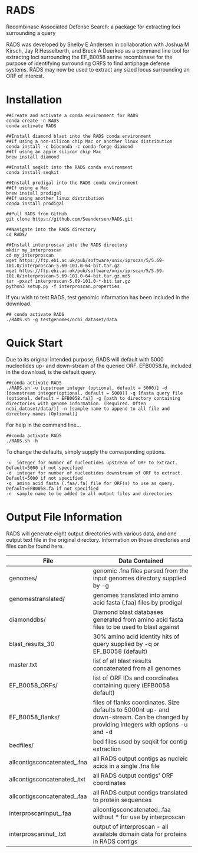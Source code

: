 # RADS
Recombinase Associated Defense Search: a package for extracting loci surrounding a query


RADS was developed by Shelby E Andersen in collaboration with Joshua M Kirsch, Jay R Hesselberth, and Breck A Duerkop as a command line tool for extractng loci surrounding the EF_B0058 serine recombinase for the purpose of identifying surrounding ORFS to find antiphage defense systems. RADS may now be used to extract any sized locus surrounding an ORF of interest.

# Installation

```{bash}
##Create and activate a conda environment for RADS
conda create -n RADS
conda activate RADS

##Install diamond blast into the RADS conda environment
##If using a non-silicon chip Mac or another linux distribution
conda install -c bioconda -c conda-forge diamond
##If using an apple silicon chip Mac
brew install diamond

##Install seqkit into the RADS conda environment
conda install seqkit

##Install prodigal into the RADS conda environment
##If using a Mac
brew install prodigal
##If using another linux distribution
conda install prodigal

##Pull RADS from GitHub
git clone https://github.com/Seandersen/RADS.git

##Navigate into the RADS directory
cd RADS/

##Install interproscan into the RADS directory
mkdir my_interproscan
cd my_interproscan
wget https://ftp.ebi.ac.uk/pub/software/unix/iprscan/5/5.69-101.0/interproscan-5.69-101.0-64-bit.tar.gz
wget https://ftp.ebi.ac.uk/pub/software/unix/iprscan/5/5.69-101.0/interproscan-5.69-101.0-64-bit.tar.gz.md5
tar -pxvzf interproscan-5.69-101.0-*-bit.tar.gz
python3 setup.py -f interproscan.properties
```

If you wish to test RADS, test genomic information has been included in the download.
```{bash}
## conda activate RADS
./RADS.sh -g testgenomes/ncbi_dataset/data
```

# Quick Start
Due to its original intended purpose, RADS will default with 5000 nucleotides up- and down-stream of the queried ORF. EFB0058.fa, included in the download, is the default query. 

```{bash}
##conda activate RADS
./RADS.sh -u [upstream integer (optional, default = 5000)] -d [downstream integer(optional, default = 5000)] -q [fasta query file (optional, default = EFB0058.fa)] -g [path to directory containing directories with genome information. (Required. Often ncbi_dataset/data/)] -n [sample name to append to all file and directory names (Optional)]
```

For help in the command line...
```{bash}
##conda activate RADS
./RADS.sh -h
```

To change the defaults, simply supply the corresponding options.
```{bash}
-u	integer for number of nucleotides upstream of ORF to extract. Default=5000 if not specified
-d	integer for number of nucleotides downstream of ORF to extract. Default=5000 if not specified
-q	amino acid fasta (.faa/.fa) file for ORF(s) to use as query. Default=EFB0058.fa if not specified
-n  sample name to be added to all output files and directories
```

# Output File Information
RADS will generate eight output directories with various data, and one output text file in the original directory. Information on those directories and files can be found here.

| File | Data Contained |
| --- | --- |
| genomes/ | genomic .fna files parsed from the input genomes directory supplied by -g |
| genomestranslated/ | genomes translated into amino acid fasta (.faa) files by prodigal |
| diamonddbs/ | Diamond blast databases generated from amino acid fasta files to be used to blast against |
| blast_results_30 | 30% amino acid identity hits of query supplied by -q or EF_B0058 (default) |
| master.txt | list of all blast results concatenated from all genomes |
| EF_B0058_ORFs/ | list of ORF IDs and coordinates containing query (EFB0058 default) |
| EF_B0058_flanks/ | files of flanks coordinates. Size defaults to 5000nt up- and down-stream. Can be changed by providing integers with options -u and -d |
| bedfiles/ | bed files used by seqkit for contig extraction |
| allcontigsconcatenated_.fna | all RADS output contigs as nucleic acids in a single .fna file |
| allcontigsconcatenated_.txt | all RADS output contigs' ORF coordinates |
| allcontigsconcatenated_.faa | all RADS output contigs translated to protein sequences |
|interproscaninput_.faa | allcontigsconcatenated_.faa without * for use by interproscan |
| interproscaninut_.txt | output of interproscan - all available domain data for proteins in RADS contigs |
